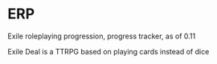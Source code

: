 # ERP
Exile roleplaying progression, progress tracker, as of 0.11

Exile Deal is a TTRPG based on playing cards instead of dice
